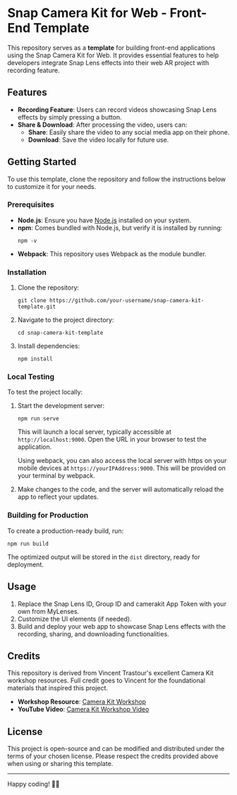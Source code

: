
# Snap Camera Kit for Web - Front-End Template

This repository serves as a **template** for building front-end applications using the Snap Camera Kit for Web. It provides essential features to help developers integrate Snap Lens effects into their web AR project with recording feature.

## Features

- **Recording Feature**: Users can record videos showcasing Snap Lens effects by simply pressing a button.
- **Share & Download**: After processing the video, users can:
  - **Share**: Easily share the video to any social media app on their phone.
  - **Download**: Save the video locally for future use.

## Getting Started

To use this template, clone the repository and follow the instructions below to customize it for your needs.

### Prerequisites

- **Node.js**: Ensure you have [Node.js](https://nodejs.org/) installed on your system.
- **npm**: Comes bundled with Node.js, but verify it is installed by running:
  ```
  npm -v
  ```
- **Webpack**: This repository uses Webpack as the module bundler.

### Installation

1. Clone the repository:
   ```
   git clone https://github.com/your-username/snap-camera-kit-template.git
   ```
2. Navigate to the project directory:
   ```
   cd snap-camera-kit-template
   ```
3. Install dependencies:
   ```
   npm install
   ```

### Local Testing

To test the project locally:

1. Start the development server:
   ```
   npm run serve
   ```
   This will launch a local server, typically accessible at `http://localhost:9000`. Open the URL in your browser to test the application.

   Using webpack, you can also access the local server with https on your mobile devices at `https://yourIPAddress:9000`. This will be provided on your terminal by webpack.
   
3. Make changes to the code, and the server will automatically reload the app to reflect your updates.

### Building for Production

To create a production-ready build, run:
```
npm run build
```
The optimized output will be stored in the `dist` directory, ready for deployment.

## Usage

1. Replace the Snap Lens ID, Group ID and camerakit App Token with your own from MyLenses.
2. Customize the UI elements (if needed).
3. Build and deploy your web app to showcase Snap Lens effects with the recording, sharing, and downloading functionalities.

## Credits

This repository is derived from Vincent Trastour's excellent Camera Kit workshop resources. Full credit goes to Vincent for the foundational materials that inspired this project.

- **Workshop Resource**: [Camera Kit Workshop](https://maisonbleue.github.io/camera_kit_workshop/)
- **YouTube Video**: [Camera Kit Workshop Video](https://www.youtube.com/watch?v=ZQM9Ua_JKMY&t=459s&ab_channel=SnapAR)

## License

This project is open-source and can be modified and distributed under the terms of your chosen license. Please respect the credits provided above when using or sharing this template.

---

Happy coding! 🎥✨
